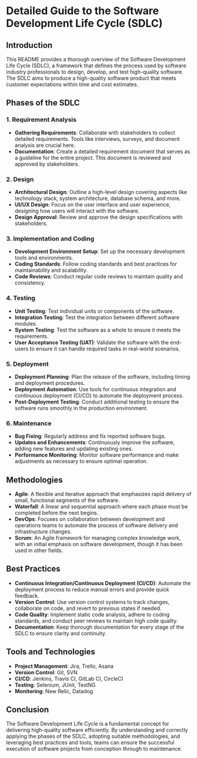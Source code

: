 # Detailed Guide to the Software Development Life Cycle (SDLC)

## Introduction

This README provides a thorough overview of the Software Development Life Cycle (SDLC), a framework that defines the process used by software industry professionals to design, develop, and test high-quality software. The SDLC aims to produce a high-quality software product that meets customer expectations within time and cost estimates.

## Phases of the SDLC

### 1. Requirement Analysis

- **Gathering Requirements**: Collaborate with stakeholders to collect detailed requirements. Tools like interviews, surveys, and document analysis are crucial here.
- **Documentation**: Create a detailed requirement document that serves as a guideline for the entire project. This document is reviewed and approved by stakeholders.

### 2. Design

- **Architectural Design**: Outline a high-level design covering aspects like technology stack, system architecture, database schema, and more.
- **UI/UX Design**: Focus on the user interface and user experience, designing how users will interact with the software.
- **Design Approval**: Review and approve the design specifications with stakeholders.

### 3. Implementation and Coding

- **Development Environment Setup**: Set up the necessary development tools and environments.
- **Coding Standards**: Follow coding standards and best practices for maintainability and scalability.
- **Code Reviews**: Conduct regular code reviews to maintain quality and consistency.

### 4. Testing

- **Unit Testing**: Test individual units or components of the software.
- **Integration Testing**: Test the integration between different software modules.
- **System Testing**: Test the software as a whole to ensure it meets the requirements.
- **User Acceptance Testing (UAT)**: Validate the software with the end-users to ensure it can handle required tasks in real-world scenarios.

### 5. Deployment

- **Deployment Planning**: Plan the release of the software, including timing and deployment procedures.
- **Deployment Automation**: Use tools for continuous integration and continuous deployment (CI/CD) to automate the deployment process.
- **Post-Deployment Testing**: Conduct additional testing to ensure the software runs smoothly in the production environment.

### 6. Maintenance

- **Bug Fixing**: Regularly address and fix reported software bugs.
- **Updates and Enhancements**: Continuously improve the software, adding new features and updating existing ones.
- **Performance Monitoring**: Monitor software performance and make adjustments as necessary to ensure optimal operation.

## Methodologies

- **Agile**: A flexible and iterative approach that emphasizes rapid delivery of small, functional segments of the software.
- **Waterfall**: A linear and sequential approach where each phase must be completed before the next begins.
- **DevOps**: Focuses on collaboration between development and operations teams to automate the process of software delivery and infrastructure changes.
- **Scrum**: An Agile framework for managing complex knowledge work, with an initial emphasis on software development, though it has been used in other fields.

## Best Practices

- **Continuous Integration/Continuous Deployment (CI/CD)**: Automate the deployment process to reduce manual errors and provide quick feedback.
- **Version Control**: Use version control systems to track changes, collaborate on code, and revert to previous states if needed.
- **Code Quality**: Implement static code analysis, adhere to coding standards, and conduct peer reviews to maintain high code quality.
- **Documentation**: Keep thorough documentation for every stage of the SDLC to ensure clarity and continuity.

## Tools and Technologies

- **Project Management**: Jira, Trello, Asana
- **Version Control**: Git, SVN
- **CI/CD**: Jenkins, Travis CI, GitLab CI, CircleCI
- **Testing**: Selenium, JUnit, TestNG
- **Monitoring**: New Relic, Datadog

## Conclusion

The Software Development Life Cycle is a fundamental concept for delivering high-quality software efficiently. By understanding and correctly applying the phases of the SDLC, adopting suitable methodologies, and leveraging best practices and tools, teams can ensure the successful execution of software projects from conception through to maintenance.